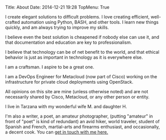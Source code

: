 Title: About
Date: 2014-12-21 19:28
TopMenu: True


I create elegant solutions to difficult problems. I love creating efficient,
well-crafted automation using Python, BASH, and other tools. I learn new things
quickly, and am always trying to improve my skills.

I believe even the best solution is cheapened if nobody else can use it, and
that documentation and education are key to professionalism.

I believe that technology can be of net benefit to the world, and that ethical
behavior is just as important in technology as it is everywhere else.

I am a craftsman. I aspire to be a great one.

I am a DevOps Engineer for Metacloud (now part of Cisco) working on the
infrastructure for private cloud deployments using OpenStack.

All opinions on this site are mine (unless otherwise noted) and are not
necessarily shared by Cisco, Metacloud, or any other person or entity.

I live in Tarzana with my wonderful wife M. and daughter H.

I'm also a writer, a poet, an amateur photographer, (putting "amateur"
in front of "poet" is kind of redundant) an avid hiker, world traveler,
student of Spanish and French, martial-arts and firearms enthusiast, and
occasionally, a decent cook. You can [get in touch with me
here.](/contact "Contact John Mark Schofield")
